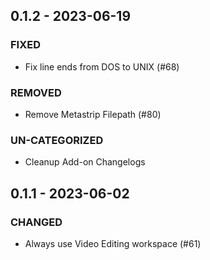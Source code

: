 ## 0.1.2 - 2023-06-19 
 
### FIXED 
- Fix line ends from DOS to UNIX (#68)

### REMOVED 
- Remove Metastrip Filepath (#80)

### UN-CATEGORIZED 
- Cleanup Add-on Changelogs

## 0.1.1 - 2023-06-02 

### CHANGED 
- Always use Video Editing workspace (#61)


